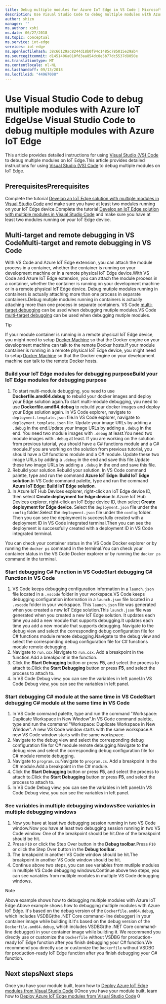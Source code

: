 ```yaml
---
title: Debug multiple modules for Azure IoT Edge in VS Code | Microsoft Docs
description: Use Visual Studio Code to debug multiple modules with Azure IoT Edge
author: shizn
manager: ''
ms.author: xshi
ms.date: 06/27/2018
ms.topic: conceptual
ms.service: iot-edge
services: iot-edge
ms.openlocfilehash: 38c66129ac8244d18b0f94c1485c785015e29ab4
ms.sourcegitcommit: d1451406a010fd3aa854dc8e5b77dc5537d8050e
ms.translationtype: MT
ms.contentlocale: nl-NL
ms.lasthandoff: 09/13/2018
ms.locfileid: "44967008"
---
```

# <a name="use-visual-studio-code-to-debug-multiple-modules-with-azure-iot-edge"></a><span data-ttu-id="75e30-103">Use Visual Studio Code to debug multiple modules with Azure IoT Edge</span><span class="sxs-lookup"><span data-stu-id="75e30-103">Use Visual Studio Code to debug multiple modules with Azure IoT Edge</span></span>
<span data-ttu-id="75e30-104">This article provides detailed instructions for using [Visual Studio (VS) Code](https://code.visualstudio.com/) to debug multiple modules on IoT Edge.</span><span class="sxs-lookup"><span data-stu-id="75e30-104">This article provides detailed instructions for using [Visual Studio (VS) Code](https://code.visualstudio.com/) to debug multiple modules on IoT Edge.</span></span>

## <a name="prerequisites"></a><span data-ttu-id="75e30-105">Prerequisites</span><span class="sxs-lookup"><span data-stu-id="75e30-105">Prerequisites</span></span>
<span data-ttu-id="75e30-106">Complete the tutorial [Develop an IoT Edge solution with multiple modules in Visual Studio Code](tutorial-multiple-modules-in-vscode.md) and make sure you have at least two modules running on your IoT Edge device.</span><span class="sxs-lookup"><span data-stu-id="75e30-106">Complete the tutorial [Develop an IoT Edge solution with multiple modules in Visual Studio Code](tutorial-multiple-modules-in-vscode.md) and make sure you have at least two modules running on your IoT Edge device.</span></span>

## <a name="multi-target-and-remote-debugging-in-vs-code"></a><span data-ttu-id="75e30-107">Multi-target and remote debugging in VS Code</span><span class="sxs-lookup"><span data-stu-id="75e30-107">Multi-target and remote debugging in VS Code</span></span>
<span data-ttu-id="75e30-108">With VS Code and Azure IoT Edge extension, you can attach the module process in a container, whether the container is running on your development machine or in a remote physical IoT Edge device.</span><span class="sxs-lookup"><span data-stu-id="75e30-108">With VS Code and Azure IoT Edge extension, you can attach the module process in a container, whether the container is running on your development machine or in a remote physical IoT Edge device.</span></span> <span data-ttu-id="75e30-109">Debug mutiple modules running in containers is actually attaching more than one process in separate containers.</span><span class="sxs-lookup"><span data-stu-id="75e30-109">Debug mutiple modules running in containers is actually attaching more than one process in separate containers.</span></span> <span data-ttu-id="75e30-110">VS Code [multi-target debugging](https://code.visualstudio.com/docs/editor/debugging#_multitarget-debugging) can be used when debugging mutiple modules.</span><span class="sxs-lookup"><span data-stu-id="75e30-110">VS Code [multi-target debugging](https://code.visualstudio.com/docs/editor/debugging#_multitarget-debugging) can be used when debugging mutiple modules.</span></span>

   > [!TIP]
   > <span data-ttu-id="75e30-111">If your module container is running in a remote physical IoT Edge device, you might need to setup [Docker Machine](https://docs.docker.com/machine/overview/) so that the Docker engine on your development machine can talk to the remote Docker hosts.</span><span class="sxs-lookup"><span data-stu-id="75e30-111">If your module container is running in a remote physical IoT Edge device, you might need to setup [Docker Machine](https://docs.docker.com/machine/overview/) so that the Docker engine on your development machine can talk to the remote Docker hosts.</span></span>

### <a name="build-your-iot-edge-modules-for-debugging-purpose"></a><span data-ttu-id="75e30-112">Build your IoT Edge modules for debugging purpose</span><span class="sxs-lookup"><span data-stu-id="75e30-112">Build your IoT Edge modules for debugging purpose</span></span>
1. <span data-ttu-id="75e30-113">To start multi-module debugging, you need to use **Dockerfile.amd64.debug** to rebuild your docker images and deploy your Edge solution again.</span><span class="sxs-lookup"><span data-stu-id="75e30-113">To start multi-module debugging, you need to use **Dockerfile.amd64.debug** to rebuild your docker images and deploy your Edge solution again.</span></span> <span data-ttu-id="75e30-114">In VS Code explorer, navigate to `deployment.template.json` file.</span><span class="sxs-lookup"><span data-stu-id="75e30-114">In VS Code explorer, navigate to `deployment.template.json` file.</span></span> <span data-ttu-id="75e30-115">Update your image URLs by adding a `.debug` in the end.</span><span class="sxs-lookup"><span data-stu-id="75e30-115">Update your image URLs by adding a `.debug` in the end.</span></span> <span data-ttu-id="75e30-116">You need two module images with `.debug` at least.</span><span class="sxs-lookup"><span data-stu-id="75e30-116">You need two module images with `.debug` at least.</span></span> <span data-ttu-id="75e30-117">If you are working on the solution from previous tutorial, you should have a C# functions module and a C# module.</span><span class="sxs-lookup"><span data-stu-id="75e30-117">If you are working on the solution from previous tutorial, you should have a C# functions module and a C# module.</span></span> <span data-ttu-id="75e30-118">Update these two image URLs by adding a `.debug` in the end and save this file.</span><span class="sxs-lookup"><span data-stu-id="75e30-118">Update these two image URLs by adding a `.debug` in the end and save this file.</span></span> 
2. <span data-ttu-id="75e30-119">Rebuild your solution.</span><span class="sxs-lookup"><span data-stu-id="75e30-119">Rebuild your solution.</span></span> <span data-ttu-id="75e30-120">In VS Code command palette, type and run the command **Azure IoT Edge: Build IoT Edge solution**.</span><span class="sxs-lookup"><span data-stu-id="75e30-120">In VS Code command palette, type and run the command **Azure IoT Edge: Build IoT Edge solution**.</span></span>
3. <span data-ttu-id="75e30-121">In Azure IoT Hub Devices explorer, right-click an IoT Edge device ID, then select **Create deployment for Edge device**.</span><span class="sxs-lookup"><span data-stu-id="75e30-121">In Azure IoT Hub Devices explorer, right-click an IoT Edge device ID, then select **Create deployment for Edge device**.</span></span> <span data-ttu-id="75e30-122">Select the `deployment.json` file under the `config` folder.</span><span class="sxs-lookup"><span data-stu-id="75e30-122">Select the `deployment.json` file under the `config` folder.</span></span> <span data-ttu-id="75e30-123">Then you can see the deployment is successfully created with a deployment ID in VS Code integrated terminal.</span><span class="sxs-lookup"><span data-stu-id="75e30-123">Then you can see the deployment is successfully created with a deployment ID in VS Code integrated terminal.</span></span>

<span data-ttu-id="75e30-124">You can check your container status in the VS Code Docker explorer or by running the `docker ps` command in the terminal.</span><span class="sxs-lookup"><span data-stu-id="75e30-124">You can check your container status in the VS Code Docker explorer or by running the `docker ps` command in the terminal.</span></span>

### <a name="start-debugging-c-function-in-vs-code"></a><span data-ttu-id="75e30-125">Start debugging C# Function in VS Code</span><span class="sxs-lookup"><span data-stu-id="75e30-125">Start debugging C# Function in VS Code</span></span>
1. <span data-ttu-id="75e30-126">VS Code keeps debugging configuration information in a `launch.json` file located in a `.vscode` folder in your workspace.</span><span class="sxs-lookup"><span data-stu-id="75e30-126">VS Code keeps debugging configuration information in a `launch.json` file located in a `.vscode` folder in your workspace.</span></span> <span data-ttu-id="75e30-127">This `launch.json` file was generated when you created a new IoT Edge solution.</span><span class="sxs-lookup"><span data-stu-id="75e30-127">This `launch.json` file was generated when you created a new IoT Edge solution.</span></span> <span data-ttu-id="75e30-128">It updates each time you add a new module that supports debugging.</span><span class="sxs-lookup"><span data-stu-id="75e30-128">It updates each time you add a new module that supports debugging.</span></span> <span data-ttu-id="75e30-129">Navigate to the debug view and select the corresponding debug configuration file for C# functions module remote debugging.</span><span class="sxs-lookup"><span data-stu-id="75e30-129">Navigate to the debug view and select the corresponding debug configuration file for C# functions module remote debugging.</span></span>
2. <span data-ttu-id="75e30-130">Navigate to `run.csx`.</span><span class="sxs-lookup"><span data-stu-id="75e30-130">Navigate to `run.csx`.</span></span> <span data-ttu-id="75e30-131">Add a breakpoint in the function.</span><span class="sxs-lookup"><span data-stu-id="75e30-131">Add a breakpoint in the function.</span></span>
3. <span data-ttu-id="75e30-132">Click the **Start Debugging** button or press **F5**, and select the process to attach to.</span><span class="sxs-lookup"><span data-stu-id="75e30-132">Click the **Start Debugging** button or press **F5**, and select the process to attach to.</span></span>
4. <span data-ttu-id="75e30-133">In VS Code Debug view, you can see the variables in left panel.</span><span class="sxs-lookup"><span data-stu-id="75e30-133">In VS Code Debug view, you can see the variables in left panel.</span></span> 

### <a name="start-debugging-c-module-at-the-same-time-in-vs-code"></a><span data-ttu-id="75e30-134">Start debugging C# module at the same time in VS Code</span><span class="sxs-lookup"><span data-stu-id="75e30-134">Start debugging C# module at the same time in VS Code</span></span>
1. <span data-ttu-id="75e30-135">In VS Code command palette, type and run the command "Workspace: Duplicate Workspace in New Window".</span><span class="sxs-lookup"><span data-stu-id="75e30-135">In VS Code command palette, type and run the command "Workspace: Duplicate Workspace in New Window".</span></span> <span data-ttu-id="75e30-136">A new VS Code window starts with the same workspace.</span><span class="sxs-lookup"><span data-stu-id="75e30-136">A new VS Code window starts with the same workspace.</span></span>
2. <span data-ttu-id="75e30-137">Navigate to the debug view and select the corresponding debug configuration file for C# module remote debugging.</span><span class="sxs-lookup"><span data-stu-id="75e30-137">Navigate to the debug view and select the corresponding debug configuration file for C# module remote debugging.</span></span>
3. <span data-ttu-id="75e30-138">Navigate to `program.cs`.</span><span class="sxs-lookup"><span data-stu-id="75e30-138">Navigate to `program.cs`.</span></span> <span data-ttu-id="75e30-139">Add a breakpoint in the C# module.</span><span class="sxs-lookup"><span data-stu-id="75e30-139">Add a breakpoint in the C# module.</span></span>
4. <span data-ttu-id="75e30-140">Click the **Start Debugging** button or press **F5**, and select the process to attach to.</span><span class="sxs-lookup"><span data-stu-id="75e30-140">Click the **Start Debugging** button or press **F5**, and select the process to attach to.</span></span>
5. <span data-ttu-id="75e30-141">In VS Code Debug view, you can see the variables in left panel.</span><span class="sxs-lookup"><span data-stu-id="75e30-141">In VS Code Debug view, you can see the variables in left panel.</span></span> 

### <a name="see-variables-in-multiple-debugging-windows"></a><span data-ttu-id="75e30-142">See variables in multiple debugging windows</span><span class="sxs-lookup"><span data-stu-id="75e30-142">See variables in multiple debugging windows</span></span>
1. <span data-ttu-id="75e30-143">Now you have at least two debugging session running in two VS Code window.</span><span class="sxs-lookup"><span data-stu-id="75e30-143">Now you have at least two debugging session running in two VS Code window.</span></span> <span data-ttu-id="75e30-144">One of the breakpoint should be hit.</span><span class="sxs-lookup"><span data-stu-id="75e30-144">One of the breakpoint should be hit.</span></span>
2. <span data-ttu-id="75e30-145">Press `F10` or click the Step Over button in the **Debug toolbar**.</span><span class="sxs-lookup"><span data-stu-id="75e30-145">Press `F10` or click the Step Over button in the **Debug toolbar**.</span></span>
3. <span data-ttu-id="75e30-146">The breakpoint in another VS Code window should be hit.</span><span class="sxs-lookup"><span data-stu-id="75e30-146">The breakpoint in another VS Code window should be hit.</span></span> 
4. <span data-ttu-id="75e30-147">Continue above two steps, you can see variables from mutilple modules in multiple VS Code debugging windows.</span><span class="sxs-lookup"><span data-stu-id="75e30-147">Continue above two steps, you can see variables from mutilple modules in multiple VS Code debugging windows.</span></span>

> [!NOTE]
> <span data-ttu-id="75e30-148">Above example shows how to debugging multiple modules with Azure IoT Edge.</span><span class="sxs-lookup"><span data-stu-id="75e30-148">Above example shows how to debugging multiple modules with Azure IoT Edge.</span></span> <span data-ttu-id="75e30-149">It's based on the debug version of the `Dockerfile.amd64.debug`, which includes VSDBG(the .NET Core command-line debugger) in your container image while building it.</span><span class="sxs-lookup"><span data-stu-id="75e30-149">It's based on the debug version of the `Dockerfile.amd64.debug`, which includes VSDBG(the .NET Core command-line debugger) in your container image while building it.</span></span> <span data-ttu-id="75e30-150">We recommend you directly use or customize the `Dockerfile` without VSDBG for production-ready IoT Edge function after you finish debugging your C# function.</span><span class="sxs-lookup"><span data-stu-id="75e30-150">We recommend you directly use or customize the `Dockerfile` without VSDBG for production-ready IoT Edge function after you finish debugging your C# function.</span></span>

## <a name="next-steps"></a><span data-ttu-id="75e30-151">Next steps</span><span class="sxs-lookup"><span data-stu-id="75e30-151">Next steps</span></span>

<span data-ttu-id="75e30-152">Once you have your module built, learn how to [Deploy Azure IoT Edge modules from Visual Studio Code](how-to-deploy-modules-vscode.md) 0</span><span class="sxs-lookup"><span data-stu-id="75e30-152">Once you have your module built, learn how to [Deploy Azure IoT Edge modules from Visual Studio Code](how-to-deploy-modules-vscode.md) 0</span></span>
